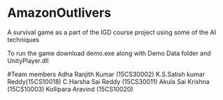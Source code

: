 # AmazonOutlivers
A survival game as a part of the IGD course project using some of the  AI techniques 

To run the game download demo.exe along with Demo Data folder and UnityPlayer.dll


#Team members
Adha Ranjith Kumar (15CS30002)
K.S.Satish kumar Reddy(15CS10018)
C.Harsha Sai Reddy (15CS30011)
Akula Sai Krishna (15CS10003)
Kollipara Aravind (15CS10020)
